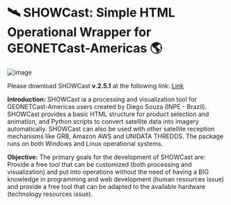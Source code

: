 # 🛰️ SHOWCast: Simple HTML Operational Wrapper for GEONETCast-Americas 🌎

![image](https://github.com/diegormsouza/SHOWCast/assets/54595784/9e941db8-9e05-45df-917d-6850df391e96)

Please download SHOWCast **v.2.5.1** at the following link: [Link](https://www.dropbox.com/s/oe4kbndzh9lplqw/SHOWCast_v_2_5_1.zip?raw=1)

**Introduction:** SHOWCast ia a processing and visualization tool for GEONETCast-Americas users created by Diego Souza (INPE - Brazil). SHOWCast provides a basic HTML structure for product selection and animation, and Python scripts to convert satellite data into imagery automatically. SHOWCast can also be used with other satellite reception mechanisms like GRB, Amazon AWS and UNIDATA THREDDS. The package runs on both Windows and Linux operational systems.

**Objective:** The primary goals for the development of SHOWCast are: Provide a free tool that can be customized (both processing and visualization) and put into operations without the need of having a BIG knowledge in programming and web development (human resources issue) and provide a free tool that can be adapted to the available hardware (technology resources issue).
